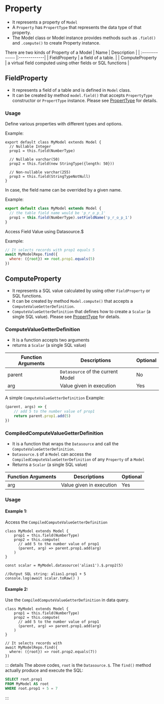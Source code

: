 
# Property

- It represents a property of `Model`
- A `Property` has `PropertType` that represents the data type of that property.
- The Model class or Model instance provides methods such as `.field()` and `.compute()` to create Property instance.

There are two kinds of Property of a Model
| Name        | Description           |
| :------------- |:-------------|
| FieldProperty      | a field of a table. |
| ComputeProperty      | a virtual field computed using other fields or SQL functions      |


## FieldProperty

- It represents a field of a table and is defined in `Model` class.
- It can be created by method `model.field()` that accepts `PropertyType` constructor or `PropertType` instance. Please see [PropertType](./property-type) for details.

### Usage

Define various properties with different types and options.

Example: 
```js{2-3,5-6,8-9}
export default class MyModel extends Model {
  // Nullable Integer
  prop1 = this.field(NumberType)

  // Nullable varchar(50)
  prop2 = this.field(new StringType({length: 50}))

  // Non-nullable varchar(255)
  prop3 = this.field(StringTypeNotNull)
}

```

In case, the field name can be overrided by a given name.

Example:
```js
export default class MyModel extends Model {
  // the table field name would be 'p_r_o_p_1'
  prop1 = this.field(NumberType).setFieldName('p_r_o_p_1')
} 
```

Access Field Value using Datasource.$

Example:
```js
// It selects records with prop1 equals 5
await MyModelRepo.find({
  where: ({root}) => root.prop1.equals(5)
})
```


## ComputeProperty

- It represents a SQL value calculated by using other `FieldProperty` or SQL functions.
- It can be created by method `Model.compute()` that accepts a `ComputeValueGetterDefinition`. 
- `ComputeValueGetterDefinition` that defines how to create a `Scalar` (a single SQL value). Please see [PropertType](./property-type) for details.

### ComputeValueGetterDefinition

- It is a function accepts two arguments 
- returns a `Scalar` (a single SQL value)


| Function Arguments | Descriptions | Optional |
| --------- | -----------| ------ |
| parent    | `Datasource` of the current Model | No |
| arg       | Value given in execution | Yes |



A simple `ComputeValueGetterDefinition` Example:
```js
(parent, args) => {
    // add 5 to the number value of prop1
    return parent.prop1.add(5)
})
```

### CompiledComputeValueGetterDefinition

- It is a function that wraps the `Datasource` and call the `ComputeValueGetterDefinition`. 
- `Datasource.$` of a `Model` can access the `CompiledComputeValueGetterDefinition` of any `Property` of a `Model`
- Returns a `Scalar` (a single SQL value)

| Function Arguments | Descriptions | Optional |
| --------- | -----------| ------ |
| arg       | Value given in execution | Yes |


### Usage

#### Example 1:
Access the `CompiledComputeValueGetterDefinition`

```js{4-5,9}
class MyModel extends Model {
    prop1 = this.field(NumberType)
    prop2 = this.compute( 
      // add 5 to the number value of prop1
      (parent, arg) => parent.prop1.add(arg)
    )
}

const scalar = MyModel.datasource('alias1').$.prop2(5)

//Output SQL string: alias1.prop1 + 5
console.log(await scalar.toRaw() )
```


#### Example 2:
Use the `CompiledComputeValueGetterDefinition` in data query.

```js{11}
class MyModel extends Model {
    prop1 = this.field(NumberType)
    prop2 = this.compute( 
      // add 5 to the number value of prop1
      (parent, arg) => parent.prop1.add(arg)
    )
}

// It selects records with 
await MyModelRepo.find({
  where: ({root}) => root.prop2.equals(7))
})

```
::: details
The above codes, `root` is the `Datasource.$`. 
The `find()` method actually produce and execute the SQL:
```sql
SELECT root.prop1 
FROM MyModel AS root 
WHERE root.prop1 + 5 = 7
```
:::


